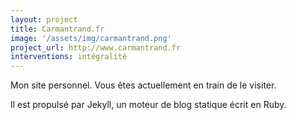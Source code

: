 ```yaml
---
layout: project
title: Carmantrand.fr
image: '/assets/img/carmantrand.png'
project_url: http://www.carmantrand.fr
interventions: intégralité
---
```


Mon site personnel. Vous êtes actuellement en train de le visiter.

Il est propulsé par Jekyll, un moteur de blog statique écrit en Ruby.
